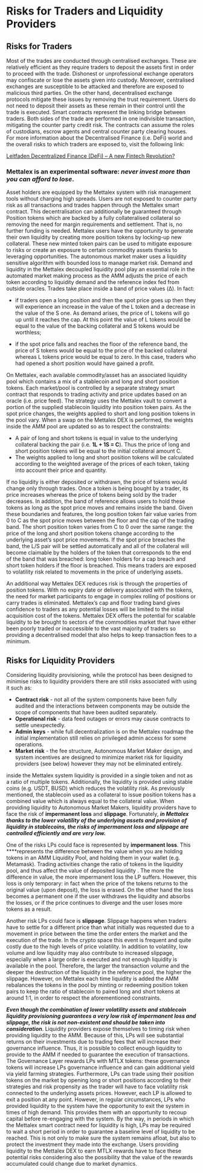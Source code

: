 # Risks for Traders and Liquidity Providers

## Risks for Traders

Most of the trades are conducted through centralised exchanges. These are relatively efficient as they require traders to deposit the assets first in order to proceed with the trade. Dishonest or unprofessional exchange operators may confiscate or lose the assets given into custody. Moreover, centralised exchanges are susceptible to be attacked and therefore are exposed to malicious third parties. On the other hand, decentralised exchange protocols mitigate these issues by removing the trust requirement. Users do not need to deposit their assets as these remain in their control until the trade is executed. Smart contracts represent the linking bridge between traders. Both sides of the trade are performed in one indivisible transaction, mitigating the counter party credit risk. The contracts can assume the roles of custodians, escrow agents and central counter party clearing houses. For more information about the Decentralised Finance \(i.e. DeFi\) world and the overall risks to which traders are exposed to, visit the following link:

[Leitfaden Decentralized Finance \(DeFi\) – A new Fintech Revolution?](https://www.bitkom.org/Bitkom/Publikationen/Decentralized-Finance-A-new-Fintech-Revolution)

### Mettalex is an experimental software: _**never invest more than you can afford to lose**_.  

Asset holders are equipped by the Mettalex system with risk management tools without charging high spreads. Users are not exposed to counter party risk as all transactions and trades happen through the Mettalex smart contract. This decentralisation can additionally be guaranteed through Position tokens which are backed by a fully collateralised collateral so removing the need for margin requirements and settlement. That is, no further funding is needed. Mettalex users have the opportunity to generate their own liquidity by creating more position tokens by locking-up new collateral. These new minted token pairs can be used to mitigate exposure to risks or create an exposure to certain commodity assets thanks to leveraging opportunities. The autonomous market maker uses a liquidity sensitive algorithm with bounded loss to manage market risk. Demand and liquidity in the Mettalex decoupled liquidity pool play an essential role in the automated market making process as the AMM adjusts the price of each token according to liquidity demand and the reference index fed from outside oracles. Trades take place inside a band of price values \(Δ\). In fact:

* if traders open a long position and then the spot price goes up then they will experience an increase in the value of the L token and a decrease in the value of the S one. As demand arises, the price of L tokens will go up until it reaches the cap. At this point the value of L tokens would be equal to the value of the backing collateral and S tokens would be worthless;

* if the spot price falls and reaches the floor of the reference band, the price of S tokens would be equal to the price of the backed collateral whereas L tokens price would be equal to zero. In this case, traders who had opened a short position would have gained a profit. 

On Mettalex, each available commodity/asset has an associated liquidity pool which contains a mix of a stablecoin and long and short position tokens. Each market/pool is controlled by a separate strategy smart contract that responds to trading activity and price updates based on an oracle \(i.e. price feed\). The strategy uses the Mettalex vault to convert a portion of the supplied stablecoin liquidity into position token pairs. As the spot price changes, the weights applied to short and long position tokens in the pool vary. When a swap on the Mettalex DEX is performed, the weights inside the AMM pool are updated so as to respect the constraints:

* A pair of long and short tokens is equal in value to the underlying collateral backing the pair \(i.e. **1L + 1S = C**\). Thus the price of long and short position tokens will be equal to the initial collateral amount C.
* The weights applied to long and short position tokens will be calculated according to the weighted average of the prices of each token, taking into account their price and quantity.

If no liquidity is either deposited or withdrawn, the price of tokens would change only through trades. Once a token is being bought by a trader, its price increases whereas the price of tokens being sold by the trader decreases. In addition, the band of reference allows users to hold these tokens as long as the spot price moves and remains inside the band. Given these boundaries and features, the long position token fair value varies from 0 to C as the spot price moves between the floor and the cap of the trading band. The short position token varies from C to 0 over the same range: the price of the long and short position tokens change according to the underlying asset’s spot price movements. If the spot price breaches the band, the L/S pair will be settled automatically and all of the collateral will become claimable by the holders of the token that corresponds to the end of the band that was breached: long token holders for a cap breach and short token holders if the floor is breached. This means traders are exposed to volatility risk related to movements in the price of underlying assets. 

An additional way Mettalex DEX reduces risk is through the properties of position tokens. With no expiry date or delivery associated with the tokens, the need for market participants to engage in complex rolling of positions or carry trades is eliminated. Mettalex’s cap and floor trading band gives confidence to traders as any potential losses will be limited to the initial acquisition cost of the tokens. Mettalex DEX offers the potential for scalable liquidity to be brought to sectors of the commodities market that have either been poorly traded or inaccessible to the vast majority of traders so providing a decentralised model that also helps to keep transaction fees to a minimum.  

## Risks for Liquidity Providers

Considering liquidity provisioning, while the protocol has been designed to minimise risks to liquidity providers there are still risks associated with using it such as:

* **Contract risk** - not all of the system components have been fully audited and the interactions between components may be outside the scope of components that have been audited separately.
* **Operational risk** - data feed outages or errors may cause contracts to settle unexpectedly.
* **Admin keys** - while full decentralization is on the Mettalex roadmap the initial implementation still relies on privileged admin access for some operations.
* **Market risk** - the fee structure, Autonomous Market Maker design, and system incentives are designed to minimize market risk for liquidity providers \(see below\) however they may not be eliminated entirely. 

inside the Mettalex system liquidity is provided in a single token and not as a ratio of multiple tokens. Additionally, the liquidity is provided using stable coins \(e.g. USDT, BUSD\) which reduces the volatility risk. As previously mentioned, the stablecoin used as a collateral to issue position tokens has a combined value which is always equal to the collateral value. When providing liquidity to Autonomous Market Makers, liquidity providers have to face the risk of **impermanent loss** and **slippage**. Fortunately, _**in Mettalex thanks to the lower volatility of the underlying assets and provision of liquidity in stablecoins, the risks of impermanent loss and slippage are controlled efficiently and are very low.**_ 

One of the risks LPs could face is represented by **impermanent loss**. This ****represents the difference between the value when you are holding tokens in an AMM Liquidity Pool, and holding them in your wallet \(e.g. Metamask\). Trading activities change the ratio of tokens in the liquidity pool, and thus affect the value of deposited liquidity . The more the difference in value, the more impermanent loss the LP suffers. However, this loss is only temporary: in fact when the price of the tokens returns to the original value \(upon deposit\), the loss is erased. On the other hand the loss becomes a permanent one if the user withdraws the liquidity and absorbs the losses, or if the price continues to diverge and the user loses more tokens as a result.

Another risk LPs could face is **slippage**. Slippage happens when traders have to settle for a different price than what initially was requested due to a movement in price between the time the order enters the market and the execution of the trade. In the crypto space this event is frequent and quite costly due to the high levels of price volatility. In addition to volatility, low volume and low liquidity may also contribute to increased slippage, especially when a large order is executed and not enough liquidity is available in the pool. Therefore, the larger the transaction volume and the deeper the destruction of the liquidity in the reference pool, the higher the slippage. However, on Mettalex each time liquidity is added the AMM rebalances the tokens in the pool by minting or redeeming position token pairs to keep the ratio of stablecoin to paired long and short tokens at around 1:1, in order to respect the aforementioned constraints.

_**Even though the combination of lower volatility assets and stablecoin liquidity provisioning guarantees a very low risk of impermanent loss and slippage, the risk is not non-existent and should be taken into consideration**_. Liquidity providers expose themselves to timing risk when providing liquidity to the AMM. Because of this, LPs will see substantial returns on their investments due to trading fees that will increase their governance influence. Thus, it is possible to collect enough liquidity to provide to the AMM if needed to guarantee the execution of transactions. The Governance Layer rewards LPs with MTLX tokens: these governance tokens will increase LPs governance influence and can gain additional yield via yield farming strategies. Furthermore, LPs can trade using their position tokens on the market by opening long or short positions according to their strategies and risk propensity as the trader will have to face volatility risk connected to the underlying assets prices. However, each LP is allowed to exit a position at any point. However,  in regular circumstances, LPs who provided liquidity to the system have the opportunity to exit the system in times of high demand. This provides them with an opportunity to recoup capital before re-engaging with the system. By the way, in periods in which the Mettalex smart contract need for liquidity is high, LPs may be required to wait a short period in order to guarantee a baseline level of liquidity to be reached. This is not only to make sure the system remains afloat, but also to protect the investment they made into the exchange. Users providing liquidity to the Mettalex DEX to earn MTLX rewards have to face these potential risks considering also the possibility that the value of the rewards accumulated could change due to market dynamics.

